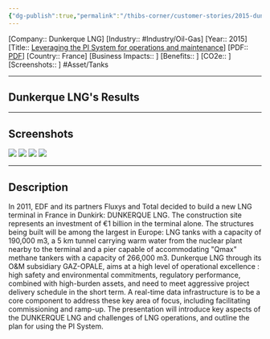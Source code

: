```yaml
---
{"dg-publish":true,"permalink":"/thibs-corner/customer-stories/2015-dunkerque-lng-leveraging-the-pi-system-for-operations-and-maintenance/"}
---
```


[Company:: Dunkerque LNG]
[Industry:: #Industry/Oil-Gas]
[Year:: 2015]
[Title:: [Leveraging the PI System for operations and maintenance](https://resources.osisoft.com/presentations/leveraging-the-pi-system-for-operations-and-maintenance-of-dunkerque-lng-terminal/)]
[PDF:: [PDF](https://cdn.osisoft.com/corp/en/media/presentations/2015/RegionalSeminars/IF2015_Paris/PDF/IF2015_Paris_GazOpale_Planteline_LeveragingthePISystemforoperationsandmaintenanceofDunkerqueLNGterminal.pdf)]
[Country:: France]
[Business Impacts:: ]
[Benefits:: ]
[CO2e:: ]
[Screenshots:: ] 
#Asset/Tanks 

---
## Dunkerque LNG's Results

---
## Screenshots
![](https://i.imgur.com/Afw4Avc.png)
![](https://i.imgur.com/QB7ganK.png)
![](https://i.imgur.com/Mdpf2GV.png)
![](https://i.imgur.com/UxorwP8.png)

---
## Description
In 2011, EDF and its partners Fluxys and Total decided to build a new LNG terminal in France in Dunkirk: DUNKERQUE LNG. The construction site represents an investment of €1 billion in the terminal alone. The structures being built will be among the largest in Europe: LNG tanks with a capacity of 190,000 m3, a 5 km tunnel carrying warm water from the nuclear plant nearby to the terminal and a pier capable of accommodating "Qmax" methane tankers with a capacity of 266,000 m3. Dunkerque LNG through its O&M subsidiary GAZ-OPALE, aims at a high level of operational excellence : high safety and environmental commitments, regulatory performance, combined with high-burden assets, and need to meet aggressive project delivery schedule in the short term. A real-time data infrastructure is to be a core component to address these key area of focus, including facilitating commissioning and ramp-up. The presentation will introduce key aspects of the DUNKERQUE LNG and challenges of LNG operations, and outline the plan for using the PI System.